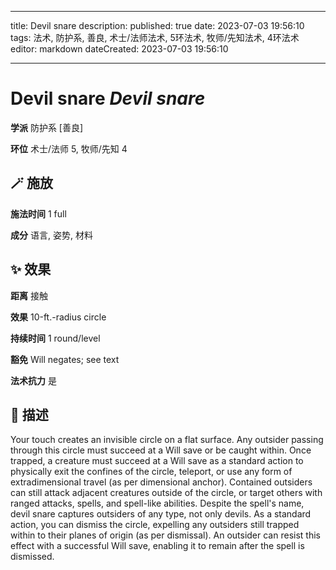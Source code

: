 
---
title: Devil snare
description: 
published: true
date: 2023-07-03 19:56:10
tags: 法术, 防护系, 善良, 术士/法师法术, 5环法术, 牧师/先知法术, 4环法术
editor: markdown
dateCreated: 2023-07-03 19:56:10

---

# **Devil snare** *Devil snare*

**学派** 防护系 \[善良\] 

**环位** 术士/法师 5, 牧师/先知 4

## 🪄 施放

**施法时间** 1 full

**成分** 语言, 姿势, 材料

## ✨ 效果  

**距离** 接触 

**效果** 10-ft.-radius circle 

**持续时间** 1 round/level 

**豁免** Will negates; see text

**法术抗力** 是

## 📖 描述

Your touch creates an invisible circle on a flat surface. Any outsider passing through this circle must succeed at a Will save or be caught within. Once trapped, a creature must succeed at a Will save as a standard action to physically exit the confines of the circle, teleport, or use any form of extradimensional travel (as per dimensional anchor). Contained outsiders can still attack adjacent creatures outside of the circle, or target others with ranged attacks, spells, and spell-like abilities. Despite the spell's name, devil snare captures outsiders of any type, not only devils.  As a standard action, you can dismiss the circle, expelling any outsiders still trapped within to their planes of origin (as per dismissal). An outsider can resist this effect with a successful Will save, enabling it to remain after the spell is dismissed.
    
